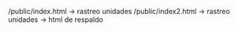
/public/index.html -> rastreo unidades
/public/index2.html -> rastreo unidades -> html de respaldo

